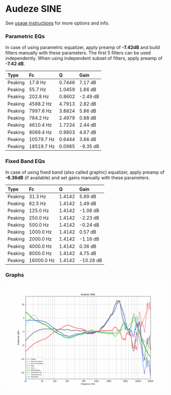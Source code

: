 # Audeze SINE
See [usage instructions](https://github.com/jaakkopasanen/AutoEq#usage) for more options and info.

### Parametric EQs
In case of using parametric equalizer, apply preamp of **-7.42dB** and build filters manually
with these parameters. The first 5 filters can be used independently.
When using independent subset of filters, apply preamp of **-7.42 dB**.

| Type    | Fc         |      Q | Gain     |
|:--------|:-----------|:-------|:---------|
| Peaking | 17.8 Hz    | 0.7446 | 7.17 dB  |
| Peaking | 55.7 Hz    | 1.0459 | 1.66 dB  |
| Peaking | 202.8 Hz   | 0.8602 | -2.49 dB |
| Peaking | 4588.2 Hz  | 4.7913 | 2.82 dB  |
| Peaking | 7997.6 Hz  | 3.8824 | 5.86 dB  |
| Peaking | 784.2 Hz   | 2.4979 | 0.88 dB  |
| Peaking | 4610.4 Hz  | 1.7234 | 2.44 dB  |
| Peaking | 9069.4 Hz  | 0.9803 | 4.67 dB  |
| Peaking | 10579.7 Hz | 0.6444 | 3.66 dB  |
| Peaking | 18519.7 Hz | 0.0985 | -9.35 dB |

### Fixed Band EQs
In case of using fixed band (also called graphic) equalizer, apply preamp of **-6.36dB**
(if available) and set gains manually with these parameters.

| Type    | Fc         |      Q | Gain      |
|:--------|:-----------|:-------|:----------|
| Peaking | 31.3 Hz    | 1.4142 | 5.89 dB   |
| Peaking | 62.5 Hz    | 1.4142 | 1.49 dB   |
| Peaking | 125.0 Hz   | 1.4142 | -1.06 dB  |
| Peaking | 250.0 Hz   | 1.4142 | -2.23 dB  |
| Peaking | 500.0 Hz   | 1.4142 | -0.24 dB  |
| Peaking | 1000.0 Hz  | 1.4142 | 0.57 dB   |
| Peaking | 2000.0 Hz  | 1.4142 | -1.16 dB  |
| Peaking | 4000.0 Hz  | 1.4142 | 0.36 dB   |
| Peaking | 8000.0 Hz  | 1.4142 | 4.75 dB   |
| Peaking | 16000.0 Hz | 1.4142 | -10.28 dB |

### Graphs
![](./Audeze%20SINE.png)